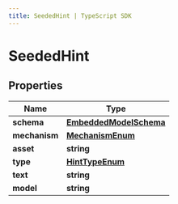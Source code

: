 ```yaml
---
title: SeededHint | TypeScript SDK
---
```



# SeededHint


## Properties

Name | Type
------------ | -------------
**schema** | [**EmbeddedModelSchema**](EmbeddedModelSchema)
**mechanism** | [**MechanismEnum**](MechanismEnum)
**asset** | **string**
**type** | [**HintTypeEnum**](HintTypeEnum)
**text** | **string**
**model** | **string**


